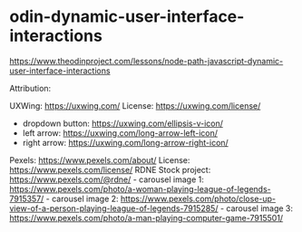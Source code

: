 # odin-dynamic-user-interface-interactions
https://www.theodinproject.com/lessons/node-path-javascript-dynamic-user-interface-interactions

Attribution:

UXWing: https://uxwing.com/
License: https://uxwing.com/license/
- dropdown button: https://uxwing.com/ellipsis-v-icon/
- left arrow: https://uxwing.com/long-arrow-left-icon/
- right arrow: https://uxwing.com/long-arrow-right-icon/

Pexels: https://www.pexels.com/about/
License: https://www.pexels.com/license/
    RDNE Stock project: https://www.pexels.com/@rdne/
    - carousel image 1: https://www.pexels.com/photo/a-woman-playing-league-of-legends-7915357/
    - carousel image 2: https://www.pexels.com/photo/close-up-view-of-a-person-playing-league-of-legends-7915285/
    - carousel image 3: https://www.pexels.com/photo/a-man-playing-computer-game-7915501/